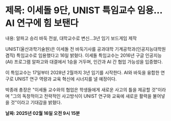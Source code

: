 # **제목: 이세돌 9단, UNIST 특임교수 임용…AI 연구에 힘 보탠다**

  내용: 알파고 승리 바둑 전설, 대학교수로 변신…3년 임기 보드게임 제작

UNIST(울산과학기술원)은 이세돌 전 바둑기사를 공과대학 기계공학과(인공지능대학원 겸직) 특임교수로 임용했다고 16일 밝혔다. 이세돌 특임교수는 2016년 구글 인공지능(AI) 프로그램 알파고와 대결에서 1승을 거두며, 인간과 AI 간 협업 가능성을 입증했다.

이 특임교수는 17일부터 2028년 2월까지 3년 임기를 시작한다. AI와 바둑을 융합한 연구로 UNIST 연구 역량과 교육 혁신에 시너지를 낼 예정이다.

박종래 총장은 "이세돌 교수와의 협업은 학생들에게 새로운 사고의 틀을 제공할 것"이라며 "그의 독창적이고 전략적인 사고방식이 UNIST 연구와 교육에 새로운 활력을 불어넣을 것"이라고 기대감을 밝혔다.

  **날짜: 2025년 02월 16일 오전 9시 15분**